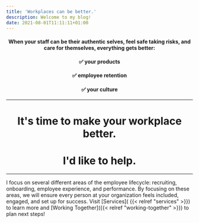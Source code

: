 ```yaml
---
title: 'Workplaces can be better.'
description: Welcome to my blog!
date: 2021-08-01T11:11:11+01:00
---
```


<h4 style="text-align: center;">When your staff can be their authentic selves, feel safe taking risks, and care for themselves, everything gets better: </h4>

<h4 style="text-align: center;"> ✅ your products </h4>

<h4 style="text-align: center;"> ✅ employee retention </h4>

<h4 style="text-align: center;"> ✅ your culture </h4>


----------
<h1 style="text-align: center;"> It's time to make your workplace better. </h1>

<h1 style="text-align: center;"> I'd like to help. </h1>

----------

I focus on several different areas of the employee lifecycle: recruiting, onboarding, employee experience, and performance. By focusing on these areas, we will ensure every person at your organization feels included, engaged, and set up for success. Visit [Services]( {{< relref "services" >}}) to learn more and [Working Together]({{< relref "working-together" >}}) to plan next steps!

